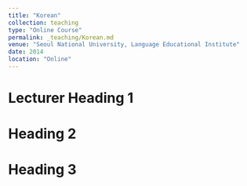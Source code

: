 ```yaml
---
title: "Korean"
collection: teaching
type: "Online Course"
permalink: _teaching/Korean.md
venue: "Seoul National University, Language Educational Institute"
date: 2014
location: "Online"
---
```


Lecturer 
Heading 1
======

Heading 2
======

Heading 3
======
